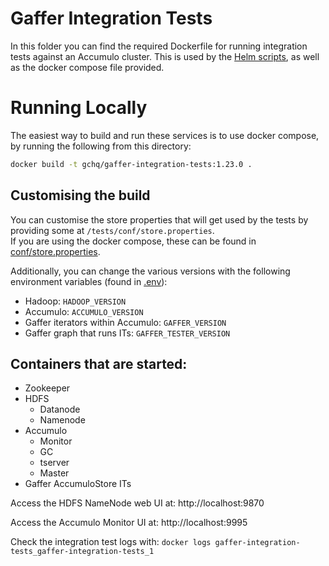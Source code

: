 Gaffer Integration Tests
=========================
In this folder you can find the required Dockerfile for running integration tests against an Accumulo cluster.
This is used by the [Helm scripts](kubernetes/gaffer/templates/tests/integration/accumulo-tests.yaml), as well as the docker compose file provided.

# Running Locally
The easiest way to build and run these services is to use docker compose, by running the following from this directory:
```bash
docker build -t gchq/gaffer-integration-tests:1.23.0 .
```

## Customising the build
You can customise the store properties that will get used by the tests by providing some at `/tests/conf/store.properties`.  
If you are using the docker compose, these can be found in [conf/store.properties](conf/store.properties).

Additionally, you can change the various versions with the following environment variables (found in [.env](.env)):
- Hadoop: `HADOOP_VERSION`
- Accumulo: `ACCUMULO_VERSION`
- Gaffer iterators within Accumulo: `GAFFER_VERSION`
- Gaffer graph that runs ITs: `GAFFER_TESTER_VERSION`

## Containers that are started:
* Zookeeper
* HDFS
    * Datanode
    * Namenode
* Accumulo
    * Monitor
    * GC
    * tserver
    * Master
* Gaffer AccumuloStore ITs

Access the HDFS NameNode web UI at: http://localhost:9870

Access the Accumulo Monitor UI at: http://localhost:9995

Check the integration test logs with: `docker logs gaffer-integration-tests_gaffer-integration-tests_1`

